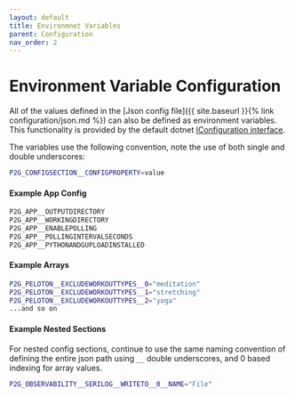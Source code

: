 ```yaml
---
layout: default
title: Environmnet Variables
parent: Configuration
nav_order: 2
---
```


# Environment Variable Configuration

All of the values defined in the [Json config file]({{ site.baseurl }}{% link configuration/json.md %}) can also be defined as environment variables. This functionality is provided by the default dotnet [IConfiguration interface](https://docs.microsoft.com/en-us/aspnet/core/fundamentals/configuration/?view=aspnetcore-5.0#environment-variables-1).

The variables use the following convention, note the use of both single and double underscores:

```bash
P2G_CONFIGSECTION__CONFIGPROPERTY=value
```

#### Example App Config

```bash
P2G_APP__OUTPUTDIRECTORY
P2G_APP__WORKINGDIRECTORY
P2G_APP__ENABLEPOLLING
P2G_APP__POLLINGINTERVALSECONDS
P2G_APP__PYTHONANDGUPLOADINSTALLED
```

#### Example Arrays

```bash
P2G_PELOTON__EXCLUDEWORKOUTTYPES__0="meditation"
P2G_PELOTON__EXCLUDEWORKOUTTYPES__1="stretching"
P2G_PELOTON__EXCLUDEWORKOUTTYPES__2="yoga"
...and so on
```

#### Example Nested Sections

For nested config sections, continue to use the same naming convention of defining the entire json path using `__` double underscores, and 0 based indexing for array values.

```bash
P2G_OBSERVABILITY__SERILOG__WRITETO__0__NAME="File"
```

